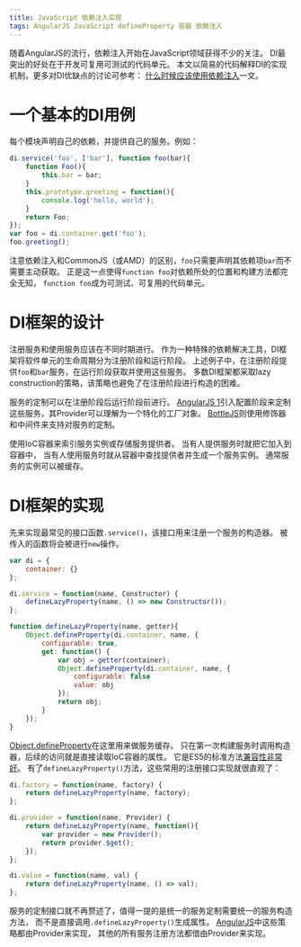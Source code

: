 ```yaml
---
title: JavaScript 依赖注入实现
tags: AngularJS JavaScript defineProperty 容器 依赖注入
---
```


随着AngularJS的流行，依赖注入开始在JavaScript领域获得不少的关注。
DI最突出的好处在于开发可复用可测试的代码单元。
本文以简易的代码解释DI的实现机制，更多对DI优缺点的讨论可参考：
[什么时候应该使用依赖注入](/2016/11/12/dependency-injection.html)一文。

<!--more-->

# 一个基本的DI用例

每个模块声明自己的依赖，并提供自己的服务。例如：

```javascript
di.service('foo', ['bar'], function foo(bar){
    function Foo(){
        this.bar = bar;
    }
    this.prototype.greeting = function(){
        console.log('hello, world');
    }
    return Foo;
});
var foo = di.container.get('foo');
foo.greeting();
```

注意依赖注入和CommonJS（或AMD）的区别，`foo`只需要声明其依赖项`bar`而不需要主动获取。
正是这一点使得`function foo`对依赖所处的位置和构建方法都完全无知，
`function foo`成为可测试、可复用的代码单元。

# DI框架的设计

注册服务和使用服务应该在不同时期进行。
作为一种特殊的依赖解决工具，DI框架将软件单元的生命周期分为注册阶段和运行阶段。
上述例子中，在注册阶段提供`foo`和`bar`服务，在运行阶段获取并使用这些服务。
多数DI框架都采取lazy construction的策略，该策略也避免了在注册阶段进行构造的困难。

服务的定制可以在注册阶段后运行阶段前进行。
[AngularJS 1][ng]引入配置阶段来定制这些服务，其Provider可以理解为一个特化的工厂对象。
[BottleJS][BottleJS]则使用修饰器和中间件来支持对服务的定制。

使用IoC容器来索引服务实例或存储服务提供者。
当有人提供服务时就把它加入到容器中，
当有人使用服务时就从容器中查找提供者并生成一个服务实例。
通常服务的实例可以被缓存。

# DI框架的实现

先来实现最常见的接口函数`.service()`，该接口用来注册一个服务的构造器。
被传入的函数将会被进行`new`操作。

```javascript
var di = {
    container: {}
};

di.service = function(name, Constructor) {
    defineLazyProperty(name, () => new Constructor());
};

function defineLazyProperty(name, getter){
    Object.defineProperty(di.container, name, {
        configurable: true,
        get: function() {
            var obj = getter(container);
            Object.defineProperty(di.container, name, {
                configurable: false
                value: obj
            });
            return obj;
        }
    });
}
```

[Object.defineProperty][defprop]在这里用来做服务缓存。
只在第一次构建服务时调用构造器，后续的访问就是直接读取IoC容器的属性。
它是ES5的标准方法[兼容性非常好][caniuse-defprop]。
有了`defineLazyProperty()`方法，这些常用的注册接口实现就很直观了：

```javascript
di.factory = function(name, factory) {
    return defineLazyProperty(name, factory);
};

di.provider = function(name, Provider) {
    return defineLazyProperty(name, function(){
        var provider = new Provider();
        return provider.$get();
    });
};

di.value = function(name, val) {
    return defineLazyProperty(name, () => val);
};
```

服务的定制接口就不再赘述了，值得一提的是统一的服务定制需要统一的服务构造方法，
而不是直接调用`.defineLazyProperty()`生成属性。
[AngularJS][ng]中这些策略都由Provider来实现，
其他的所有服务注册方法都借由Provider来实现。

[BottleJS]: https://github.com/young-steveo/bottlejs
[ng]: https://angularjs.org/
[defprop]: https://developer.mozilla.org/zh-CN/docs/Web/JavaScript/Reference/Global_Objects/Object/defineProperty
[caniuse-defprop]: http://caniuse.com/#search=defineproperty
